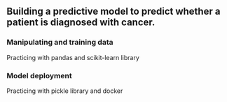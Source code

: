 ## Building a predictive model to predict whether a patient is diagnosed with cancer.

### Manipulating and training data 
Practicing with pandas and scikit-learn library

### Model deployment
Practicing with pickle library and docker 
